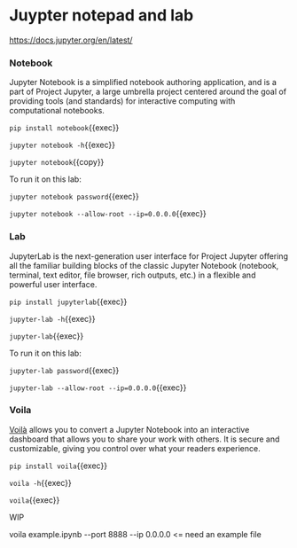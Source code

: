 # Juypter notepad and lab

https://docs.jupyter.org/en/latest/


### Notebook

Jupyter Notebook is a simplified notebook authoring application, and is a part of Project Jupyter, a large umbrella project centered around the goal of providing tools (and standards) for interactive computing with computational notebooks.

`pip install notebook`{{exec}}

`jupyter notebook -h`{{exec}}

`jupyter notebook`{{copy}}

To run it on this lab:

`jupyter notebook password`{{exec}}

`jupyter notebook --allow-root --ip=0.0.0.0`{{exec}}


### Lab

JupyterLab is the next-generation user interface for Project Jupyter offering all the familiar building blocks of the classic Jupyter Notebook (notebook, terminal, text editor, file browser, rich outputs, etc.) in a flexible and powerful user interface.

`pip install jupyterlab`{{exec}}

`jupyter-lab -h`{{exec}}

`jupyter-lab`{{exec}}

To run it on this lab:

`jupyter-lab password`{{exec}}

`jupyter-lab --allow-root --ip=0.0.0.0`{{exec}}

### Voila

[Voilà](https://voila.readthedocs.io/en/stable/) allows you to convert a Jupyter Notebook into an interactive dashboard that allows you to share your work with others. It is secure and customizable, giving you control over what your readers experience.

`pip install voila`{{exec}}

`voila -h`{{exec}}

`voila`{{exec}}

WIP

voila example.ipynb --port 8888 --ip 0.0.0.0  <= need an example file



